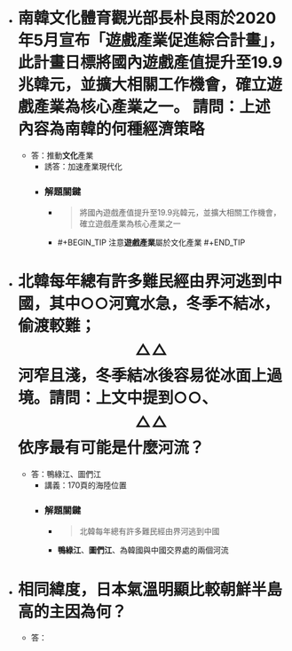 - # 南韓文化體育觀光部長朴良雨於2020年5月宣布「遊戲產業促進綜合計畫」，此計畫日標將國內遊戲產值提升至19.9兆韓元，並擴大相關工作機會，確立遊戲產業為核心產業之一。 請問：上述內容為南韓的何種經濟策略
	- 答：推動**文化**產業
		- 誘答：加速產業現代化
		- ### 解題關鍵
			- > 將國內遊戲產值提升至19.9兆韓元，並擴大相關工作機會，確立遊戲產業為核心產業之一
			- #+BEGIN_TIP
			  注意**遊戲產業**屬於文化產業
			  #+END_TIP
- # 北韓每年總有許多難民經由界河逃到中國，其中○○河寬水急，冬季不結冰，偷渡較難；$$\triangle\triangle$$河窄且淺，冬季結冰後容易從冰面上過境。請問：上文中提到○○、$$\triangle\triangle$$依序最有可能是什麼河流？
	- 答：鴨綠江、圖們江
		- 講義：170頁的海陸位置
		- ### 解題關鍵
			- > 北韓每年總有許多難民經由界河逃到中國
			- **鴨綠江**、**圖們江**、為韓國與中國交界處的兩個河流
- # 相同緯度，日本氣溫明顯比較朝鮮半島高的主因為何？
	- 答：